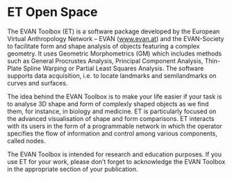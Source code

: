 # ET Open Space
The EVAN Toolbox (ET) is a software package developed by the European Virtual Anthropology Network – EVAN (www.evan.at) and the EVAN-Society to facilitate form and shape analysis of objects featuring a complex geometry. It uses Geometric Morphometrics (GM) which includes methods such as General Procrustes Analysis, Principal Component Analysis, Thin-Plate Spline Warping or Partial Least Squares Analysis. The software supports data acquisition, i.e. to locate landmarks and semilandmarks on curves and surfaces.

The idea behind the EVAN Toolbox is to make your life easier if your task is to analyse 3D shape and form of complexly shaped objects as we find them, for instance, in biology and medicine. ET is particularly focused on the advanced visualisation of shape and form comparisons. ET interacts with its users in the form of a programmable network in which the operator specifies the flow of information and control among various components, called nodes.

The EVAN Toolbox is intended for research and education purposes. If you use ET for your work, please don’t forget to acknowledge the EVAN Toolbox in the appropriate section of your publication.
